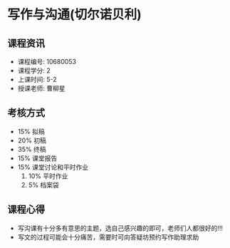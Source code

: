 # 写作与沟通(切尔诺贝利)

## 课程资讯
- 课程编号: 10680053
- 课程学分: 2
- 上课时间: 5-2
- 授课老师: 曹柳星

## 考核方式
- 15% 拟稿
- 20% 初稿
- 35% 终稿
- 15% 课堂报告
- 15% 课堂讨论和平时作业
  1.   10% 平时作业
  2.   5% 档案袋
     
## 课程心得
- 写沟课有十分多有意思的主题，选自己感兴趣的即可，老师们人都很好的!!!
- 写文的过程可能会十分痛苦，需要时可向答疑坊预约写作助理求助  
